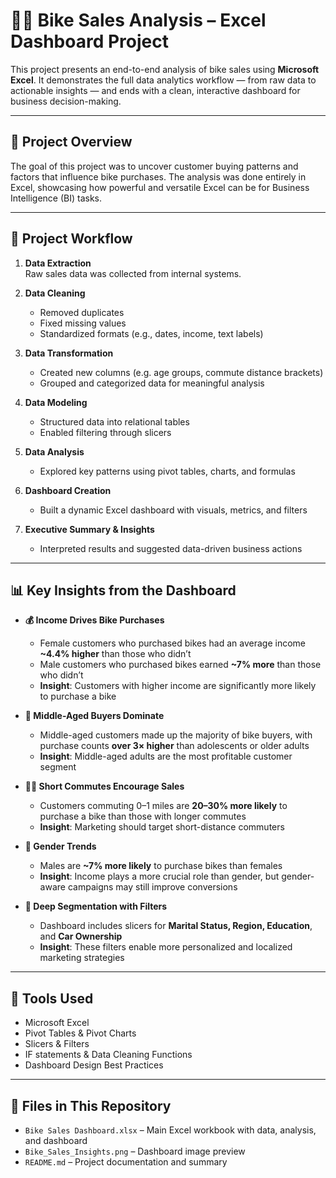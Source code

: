 
# 🚴‍♂️ Bike Sales Analysis – Excel Dashboard Project

This project presents an end-to-end analysis of bike sales using **Microsoft Excel**. It demonstrates the full data analytics workflow — from raw data to actionable insights — and ends with a clean, interactive dashboard for business decision-making.

---

## 📌 Project Overview

The goal of this project was to uncover customer buying patterns and factors that influence bike purchases. The analysis was done entirely in Excel, showcasing how powerful and versatile Excel can be for Business Intelligence (BI) tasks.

---

## 🧩 Project Workflow

1. **Data Extraction**  
   Raw sales data was collected from internal systems.

2. **Data Cleaning**  
   - Removed duplicates  
   - Fixed missing values  
   - Standardized formats (e.g., dates, income, text labels)

3. **Data Transformation**  
   - Created new columns (e.g. age groups, commute distance brackets)  
   - Grouped and categorized data for meaningful analysis

4. **Data Modeling**  
   - Structured data into relational tables  
   - Enabled filtering through slicers

5. **Data Analysis**  
   - Explored key patterns using pivot tables, charts, and formulas

6. **Dashboard Creation**  
   - Built a dynamic Excel dashboard with visuals, metrics, and filters

7. **Executive Summary & Insights**  
   - Interpreted results and suggested data-driven business actions

---

## 📊 Key Insights from the Dashboard

- **💰 Income Drives Bike Purchases**  
  - Female customers who purchased bikes had an average income **~4.4% higher** than those who didn’t  
  - Male customers who purchased bikes earned **~7% more** than those who didn’t  
  - **Insight**: Customers with higher income are significantly more likely to purchase a bike

- **👥 Middle-Aged Buyers Dominate**  
  - Middle-aged customers made up the majority of bike buyers, with purchase counts **over 3× higher** than adolescents or older adults  
  - **Insight**: Middle-aged adults are the most profitable customer segment

- **🚶‍♀️ Short Commutes Encourage Sales**  
  - Customers commuting 0–1 miles are **20–30% more likely** to purchase a bike than those with longer commutes  
  - **Insight**: Marketing should target short-distance commuters

- **🚻 Gender Trends**  
  - Males are **~7% more likely** to purchase bikes than females  
  - **Insight**: Income plays a more crucial role than gender, but gender-aware campaigns may still improve conversions

- **🧠 Deep Segmentation with Filters**  
  - Dashboard includes slicers for **Marital Status, Region, Education**, and **Car Ownership**  
  - **Insight**: These filters enable more personalized and localized marketing strategies

---

## 📁 Tools Used

- Microsoft Excel  
- Pivot Tables & Pivot Charts  
- Slicers & Filters  
- IF statements & Data Cleaning Functions  
- Dashboard Design Best Practices

---

## 📂 Files in This Repository

- `Bike Sales Dashboard.xlsx` – Main Excel workbook with data, analysis, and dashboard  
- `Bike_Sales_Insights.png` – Dashboard image preview  
- `README.md` – Project documentation and summary




